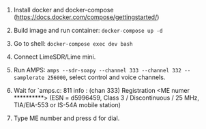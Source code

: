 1. Install docker and docker-compose (https://docs.docker.com/compose/gettingstarted/)

2. Build image and run container: `docker-compose up -d`

3. Go to shell: `docker-compose exec dev bash`

4. Connect LimeSDR/Lime mini.

5. Run AMPS: `amps --sdr-soapy --channel 333 --channel 332 --samplerate 256000`, select control and voice channels.

6. Wait for `amps.c: 811 info   : (chan 333) Registration <ME numer **********> (ESN = d5996459, Class 3 / Discontinuous / 25 MHz, TIA/EIA-553 or IS-54A mobile station)

7. Type ME number and press d for dial.
